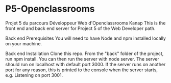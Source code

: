 # P5-Openclassrooms
Projet 5 du parcours Développeur Web d'Openclassrooms
Kanap
This is the front end and back end server for Project 5 of the Web Developer path.

Back end Prerequisites
You will need to have Node and npm installed locally on your machine.

Back end Installation
Clone this repo. From the "back" folder of the project, run npm install. 
You can then run the server with node server. The server should run on localhost with default port 3000. 
If the server runs on another port for any reason, this is printed to the console when the server starts, e.g. Listening on port 3001.

